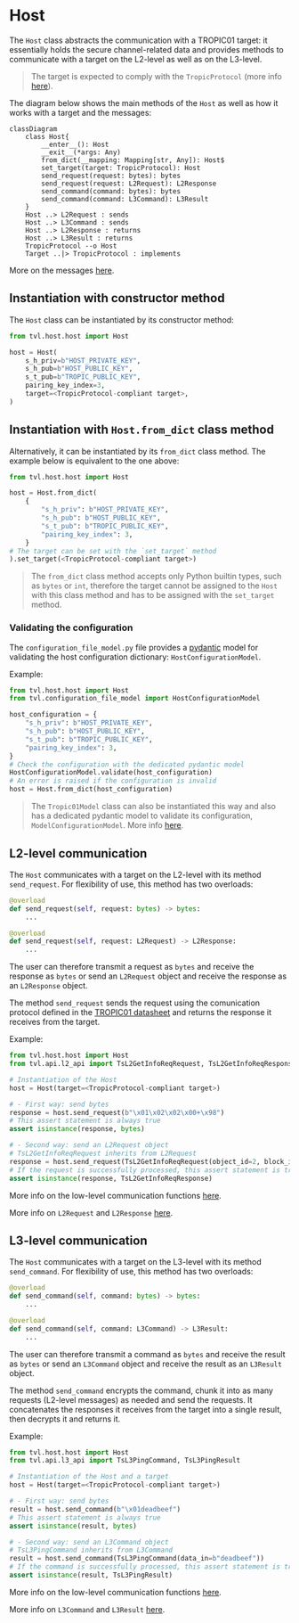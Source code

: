 # Host

The `Host` class abstracts the communication with a TROPIC01 target: it
essentially holds the secure channel-related data and provides methods to
communicate with a target on the L2-level as well as on the L3-level.

> The target is expected to comply with the `TropicProtocol`
> (more info [here](../targets/README.md#tropicprotocol)).

The diagram below shows the main methods of the `Host` as well as how it works
with a target and the messages:

```mermaid
classDiagram
    class Host{
        __enter__(): Host
        __exit__(*args: Any)
        from_dict(__mapping: Mapping[str, Any]): Host$
        set_target(target: TropicProtocol): Host
        send_request(request: bytes): bytes
        send_request(request: L2Request): L2Response
        send_command(command: bytes): bytes
        send_command(command: L3Command): L3Result
    }
    Host ..> L2Request : sends
    Host ..> L3Command : sends
    Host ..> L2Response : returns
    Host ..> L3Result : returns
    TropicProtocol --o Host
    Target ..|> TropicProtocol : implements
```

More on the messages [here](../messages/README.md).

## Instantiation with constructor method

The `Host` class can be instantiated by its constructor method:

```python
from tvl.host.host import Host

host = Host(
    s_h_priv=b"HOST_PRIVATE_KEY",
    s_h_pub=b"HOST_PUBLIC_KEY",
    s_t_pub=b"TROPIC_PUBLIC_KEY",
    pairing_key_index=3,
    target=<TropicProtocol-compliant target>,
)
```

## Instantiation with `Host.from_dict` class method

Alternatively, it can be instantiated by its `from_dict` class method.
The example below is equivalent to the one above:

```python
from tvl.host.host import Host

host = Host.from_dict(
    {
        "s_h_priv": b"HOST_PRIVATE_KEY",
        "s_h_pub": b"HOST_PUBLIC_KEY",
        "s_t_pub": b"TROPIC_PUBLIC_KEY",
        "pairing_key_index": 3,
    }
# The target can be set with the `set_target` method
).set_target(<TropicProtocol-compliant target>)
```

> The `from_dict` class method accepts only Python builtin types, such as `bytes`
> or `int`, therefore the target cannot be assigned to the `Host` with this class
> method and has to be assigned with the `set_target` method.

### Validating the configuration

The `configuration_file_model.py` file provides a
[pydantic](https://pypi.org/project/pydantic/1.10.13/)
model for validating the host configuration dictionary: `HostConfigurationModel`.

Example:
```python
from tvl.host.host import Host
from tvl.configuration_file_model import HostConfigurationModel

host_configuration = {
    "s_h_priv": b"HOST_PRIVATE_KEY",
    "s_h_pub": b"HOST_PUBLIC_KEY",
    "s_t_pub": b"TROPIC_PUBLIC_KEY",
    "pairing_key_index": 3,
}
# Check the configuration with the dedicated pydantic model
HostConfigurationModel.validate(host_configuration)
# An error is raised if the configuration is invalid
host = Host.from_dict(host_configuration)
```

> The `Tropic01Model` class can also be instantiated this way and also has a dedicated
> pydantic model to validate its configuration, `ModelConfigurationModel`.
> More info [here](../targets/model/README.md).

## L2-level communication

The `Host` communicates with a target on the L2-level with its method
`send_request`. For flexibility of use, this method has two overloads:

```python
@overload
def send_request(self, request: bytes) -> bytes:
    ...

@overload
def send_request(self, request: L2Request) -> L2Response:
    ...
```

The user can therefore transmit a request as `bytes` and receive the response
as `bytes` or send an `L2Request` object and receive the response
as an `L2Response` object.

The method `send_request` sends the request using the comunication protocol
defined in the
[TROPIC01 datasheet](https://tropic-gitlab.corp.sldev.cz/internal/tropic01/tassic/-/jobs/artifacts/master/file/public/tropic01_datasheet.pdf?job=pages)
and returns the response it receives from the target.

Example:
```python
from tvl.host.host import Host
from tvl.api.l2_api import TsL2GetInfoReqRequest, TsL2GetInfoReqResponse

# Instantiation of the Host
host = Host(target=<TropicProtocol-compliant target>)

# - First way: send bytes
response = host.send_request(b"\x01\x02\x02\x00+\x98")
# This assert statement is always true
assert isinstance(response, bytes)

# - Second way: send an L2Request object
# TsL2GetInfoReqRequest inherits from L2Request
response = host.send_request(TsL2GetInfoReqRequest(object_id=2, block_index=0))
# If the request is successfully processed, this assert statement is true
assert isinstance(response, TsL2GetInfoReqResponse)
```

More info on the low-level communication functions [here](../targets/README.md#examples-of-communication).

More info on `L2Request` and `L2Response` [here](../messages/README.md).

## L3-level communication

The `Host` communicates with a target on the L3-level with its method
`send_command`. For flexibility of use, this method has two overloads:

```python
@overload
def send_command(self, command: bytes) -> bytes:
    ...

@overload
def send_command(self, command: L3Command) -> L3Result:
    ...
```

The user can therefore transmit a command as `bytes` and receive the result
as `bytes` or send an `L3Command` object and receive the result
as an `L3Result` object.

The method `send_command` encrypts the command, chunk it into as many requests
(L2-level messages) as needed and send the requests.
It concatenates the responses it receives from the target into a single result,
then decrypts it and returns it.

Example:
```python
from tvl.host.host import Host
from tvl.api.l3_api import TsL3PingCommand, TsL3PingResult

# Instantiation of the Host and a target
host = Host(target=<TropicProtocol-compliant target>)

# - First way: send bytes
result = host.send_command(b"\x01deadbeef")
# This assert statement is always true
assert isinstance(result, bytes)

# - Second way: send an L3Command object
# TsL3PingCommand inherits from L3Command
result = host.send_command(TsL3PingCommand(data_in=b"deadbeef"))
# If the command is successfully processed, this assert statement is true
assert isinstance(result, TsL3PingResult)
```

More info on the low-level communication functions [here](../targets/README.md#examples-of-communication).

More info on `L3Command` and `L3Result` [here](../messages/README.md).
